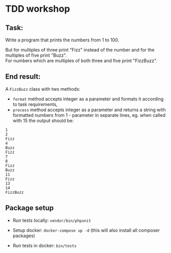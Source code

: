 # TDD workshop

## Task:

Write a program that prints the numbers from 1 to 100.

But for multiples of three print "Fizz" instead of the number and for the multiples of five print "Buzz".  
For numbers which are multiples of both three and five print "FizzBuzz".

## End result:

A `FizzBuzz` class with two methods:
- `format` method accepts integer as a parameter and formats it according to task requirements,
- `process` method accepts integer as a parameter and returns a string with formatted numbers from 1 - parameter in separate lines, eg. when called with 15 the output should be:

```
1
2
Fizz
4
Buzz
Fizz
7
8
Fizz
Buzz
11
Fizz
13
14
FizzBuzz
```

## Package setup

- Run tests locally: `vendor/bin/phpunit`

- Setup docker: `docker-compose up -d` (this will also install all composer packages)
- Run tests in docker: `bin/tests`
